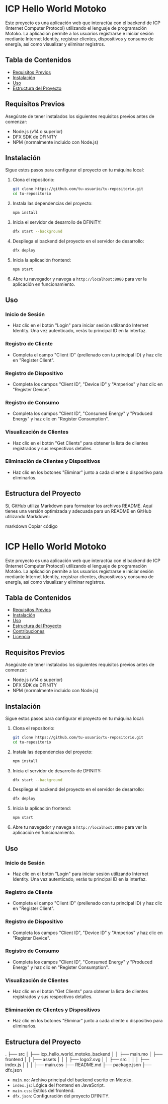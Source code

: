 # ICP Hello World Motoko

Este proyecto es una aplicación web que interactúa con el backend de ICP (Internet Computer Protocol) utilizando el lenguaje de programación Motoko. La aplicación permite a los usuarios registrarse e iniciar sesión mediante Internet Identity, registrar clientes, dispositivos y consumo de energía, así como visualizar y eliminar registros.

## Tabla de Contenidos

- [Requisitos Previos](#requisitos-previos)
- [Instalación](#instalación)
- [Uso](#uso)
- [Estructura del Proyecto](#estructura-del-proyecto)

## Requisitos Previos

Asegúrate de tener instalados los siguientes requisitos previos antes de comenzar:

- Node.js (v14 o superior)
- DFX SDK de DFINITY
- NPM (normalmente incluido con Node.js)

## Instalación

Sigue estos pasos para configurar el proyecto en tu máquina local:

1. Clona el repositorio:

    ```bash
    git clone https://github.com/tu-usuario/tu-repositorio.git
    cd tu-repositorio
    ```

2. Instala las dependencias del proyecto:

    ```bash
    npm install
    ```

3. Inicia el servidor de desarrollo de DFINITY:

    ```bash
    dfx start --background
    ```

4. Despliega el backend del proyecto en el servidor de desarrollo:

    ```bash
    dfx deploy
    ```

5. Inicia la aplicación frontend:

    ```bash
    npm start
    ```

6. Abre tu navegador y navega a `http://localhost:8080` para ver la aplicación en funcionamiento.

## Uso

### Inicio de Sesión

- Haz clic en el botón "Login" para iniciar sesión utilizando Internet Identity. Una vez autenticado, verás tu principal ID en la interfaz.

### Registro de Cliente

- Completa el campo "Client ID" (prellenado con tu principal ID) y haz clic en "Register Client".

### Registro de Dispositivo

- Completa los campos "Client ID", "Device ID" y "Amperios" y haz clic en "Register Device".

### Registro de Consumo

- Completa los campos "Client ID", "Consumed Energy" y "Produced Energy" y haz clic en "Register Consumption".

### Visualización de Clientes

- Haz clic en el botón "Get Clients" para obtener la lista de clientes registrados y sus respectivos detalles.

### Eliminación de Clientes y Dispositivos

- Haz clic en los botones "Eliminar" junto a cada cliente o dispositivo para eliminarlos.

## Estructura del Proyecto


Sí, GitHub utiliza Markdown para formatear los archivos README. Aquí tienes una versión optimizada y adecuada para un README en GitHub utilizando Markdown:

markdown
Copiar código
# ICP Hello World Motoko

Este proyecto es una aplicación web que interactúa con el backend de ICP (Internet Computer Protocol) utilizando el lenguaje de programación Motoko. La aplicación permite a los usuarios registrarse e iniciar sesión mediante Internet Identity, registrar clientes, dispositivos y consumo de energía, así como visualizar y eliminar registros.

## Tabla de Contenidos

- [Requisitos Previos](#requisitos-previos)
- [Instalación](#instalación)
- [Uso](#uso)
- [Estructura del Proyecto](#estructura-del-proyecto)
- [Contribuciones](#contribuciones)
- [Licencia](#licencia)

## Requisitos Previos

Asegúrate de tener instalados los siguientes requisitos previos antes de comenzar:

- Node.js (v14 o superior)
- DFX SDK de DFINITY
- NPM (normalmente incluido con Node.js)

## Instalación

Sigue estos pasos para configurar el proyecto en tu máquina local:

1. Clona el repositorio:

    ```bash
    git clone https://github.com/tu-usuario/tu-repositorio.git
    cd tu-repositorio
    ```

2. Instala las dependencias del proyecto:

    ```bash
    npm install
    ```

3. Inicia el servidor de desarrollo de DFINITY:

    ```bash
    dfx start --background
    ```

4. Despliega el backend del proyecto en el servidor de desarrollo:

    ```bash
    dfx deploy
    ```

5. Inicia la aplicación frontend:

    ```bash
    npm start
    ```

6. Abre tu navegador y navega a `http://localhost:8080` para ver la aplicación en funcionamiento.

## Uso

### Inicio de Sesión

- Haz clic en el botón "Login" para iniciar sesión utilizando Internet Identity. Una vez autenticado, verás tu principal ID en la interfaz.

### Registro de Cliente

- Completa el campo "Client ID" (prellenado con tu principal ID) y haz clic en "Register Client".

### Registro de Dispositivo

- Completa los campos "Client ID", "Device ID" y "Amperios" y haz clic en "Register Device".

### Registro de Consumo

- Completa los campos "Client ID", "Consumed Energy" y "Produced Energy" y haz clic en "Register Consumption".

### Visualización de Clientes

- Haz clic en el botón "Get Clients" para obtener la lista de clientes registrados y sus respectivos detalles.

### Eliminación de Clientes y Dispositivos

- Haz clic en los botones "Eliminar" junto a cada cliente o dispositivo para eliminarlos.

## Estructura del Proyecto

.
├── src
│ ├── icp_hello_world_motoko_backend
│ │ ├── main.mo
│ ├── frontend
│ │ ├── assets
│ │ │ ├── logo2.svg
│ │ ├── src
│ │ │ ├── index.js
│ │ │ ├── main.css
├── README.md
├── package.json
├── dfx.json
- `main.mo`: Archivo principal del backend escrito en Motoko.
- `index.js`: Lógica del frontend en JavaScript.
- `main.css`: Estilos del frontend.
- `dfx.json`: Configuración del proyecto DFINITY.
